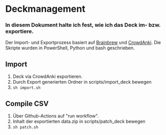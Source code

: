 # Deckmanagement
### In diesem Dokument halte ich fest, wie ich das Deck im- bzw. exportiere.

Der Import- und Exportprozess basiert auf [Brainbrew](https://github.com/ohare93/brain-brew) und [CrowdAnki](https://github.com/Stvad/CrowdAnki).
Die Skripte wurden in PowerShell, Python und bash geschrieben.

## Import
1. Deck via CrowdAnki exportieren.
2. Durch Export generierten Ordner in scripts/import_deck bewegen
3. `sh import.sh`

## Compile CSV
1. Über Github-Actions auf "run workflow".
2. Inhalt der exportierten data.zip in scripts/patch_deck bewegen
3. `sh patch.sh`
